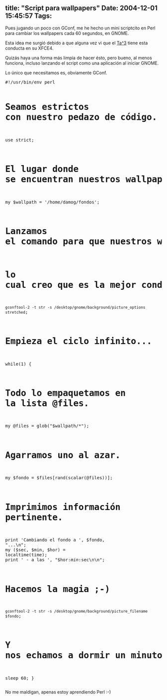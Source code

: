 title: "Script para wallpapers"
Date: 2004-12-01 15:45:57
Tags: 
---
<p>Pues jugando un poco con GConf, me he hecho un mini scriptcito en Perl para cambiar los wallpapers cada 60 segundos, en GNOME.

Esta idea me surgió debido a que alguna vez vi que el <a href="http://blog.tacvbo.net/">Ta^3</a> tiene esta conducta en su XFCE4.

Quizás haya una forma más limpia de hacer ésto, pero bueno, al menos funciona, incluso lanzando el script como una aplicación al iniciar GNOME.

Lo único que necesitamos es, obviamente GConf.
</p>
<pre>#!/usr/bin/env perl

# Seamos estrictos con nuestro pedazo de código.
use strict;

# El lugar donde se encuentran nuestros wallpapers:
my $wallpath = '/home/damog/fondos';

# Lanzamos el comando para que nuestros wallpapers llenen la pantalla,
# lo cual creo que es la mejor conducta al poner los wallpapers.
`gconftool-2 -t str -s /desktop/gnome/background/picture_options stretched`;

# Empieza el ciclo infinito...
while(1) {
# Todo lo empaquetamos en la lista @files.
my @files = glob("$wallpath/*");

# Agarramos uno al azar.
my $fondo = $files[rand(scalar(@files))];

# Imprimimos información pertinente.
print 'Cambiando el fondo a ', $fondo, "...\n";
my ($sec, $min, $hor) = localtime(time);
print ' - a las ', "$hor:$min:$sec\n\n";

# Hacemos la magia ;-)
`gconftool-2 -t str -s /desktop/gnome/background/picture_filename $fondo`;

# Y nos echamos a dormir un minuto para luego volver a ciclar.
sleep 60;
}</pre>
<p>
No me maldigan, apenas estoy aprendiendo Perl :-) </p>
